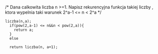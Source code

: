/*
Dana calkowita liczba n >=1. Napisz rekurencyjna funkcja takiej liczby , ktora wypelnia taki warunek 2^a-1 <= n < 2^a
*/
~~~
liczba(n,a);
  if(pow(2,a-1) <= n&&n < pow(2,a)){
    return a;
  }
  else
  
  return liczba(n, a+1);
~~~
